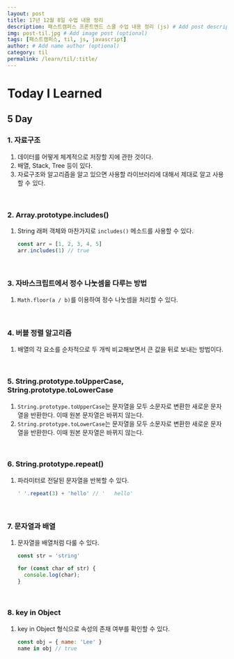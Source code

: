 ```yaml
---
layout: post
title: 17년 12월 8일 수업 내용 정리
description: 패스트캠퍼스 프론트엔드 스쿨 수업 내용 정리 (js) # Add post description (optional)
img: post-til.jpg # Add image post (optional)
tags: [패스트캠퍼스, til, js, javascript]
author: # Add name author (optional)
category: til
permalink: /learn/til/:title/
---
```

# Today I Learned

## 5 Day

### 1. 자료구조

1. 데이터를 어떻게 체계적으로 저장할 지에 관한 것이다.
2. 배열, Stack, Tree 등이 있다.
3. 자료구조와 알고리즘을 알고 있으면 사용할 라이브러리에 대해서 제대로 알고 사용할 수 있다.

<br />

### 2. Array.prototype.includes()

1. String 래퍼 객체와 마찬가지로 `includes()` 메소드를 사용할 수 있다.

   ```javascript
   const arr = [1, 2, 3, 4, 5]
   arr.includes(1) // true
   ```

<br />

### 3. 자바스크립트에서 정수 나눗셈을 다루는 방법

1. `Math.floor(a / b)`를 이용하여 정수 나눗셈을 처리할 수 있다.

<br />

### 4. 버블 정렬 알고리즘

1. 배열의 각 요소를 순차적으로 두 개씩 비교해보면서 큰 값을 뒤로 보내는 방법이다.

<br />

### 5. String.prototype.toUpperCase, String.prototype.toLowerCase

1. `String.prototype.toUpperCase`는 문자열을 모두 소문자로 변환한 새로운 문자열을 반환한다. 이때 원본 문자열은 바뀌지 않는다.
2. `String.prototype.toLowerCase`는 문자열을 모두 소문자로 변환한 새로운 문자열을 반환한다. 이때 원본 문자열은 바뀌지 않는다.

<br />

### 6. String.prototype.repeat()

1. 파라미터로 전달된 문자열을 반복할 수 있다.

   ```javascript
   ' '.repeat(3) + 'hello' // '   hello'
   ```

<br />

### 7. 문자열과 배열

1. 문자열을 배열처럼 다룰 수 있다.

   ```javascript
   const str = 'string'

   for (const char of str) {
     console.log(char);
   }
   ```

<br />

### 8. key in Object

1. key in Object 형식으로 속성의 존재 여부를 확인할 수 있다.

   ```javascript
   const obj = { name: 'Lee' }
   name in obj // true
   ```

   ​